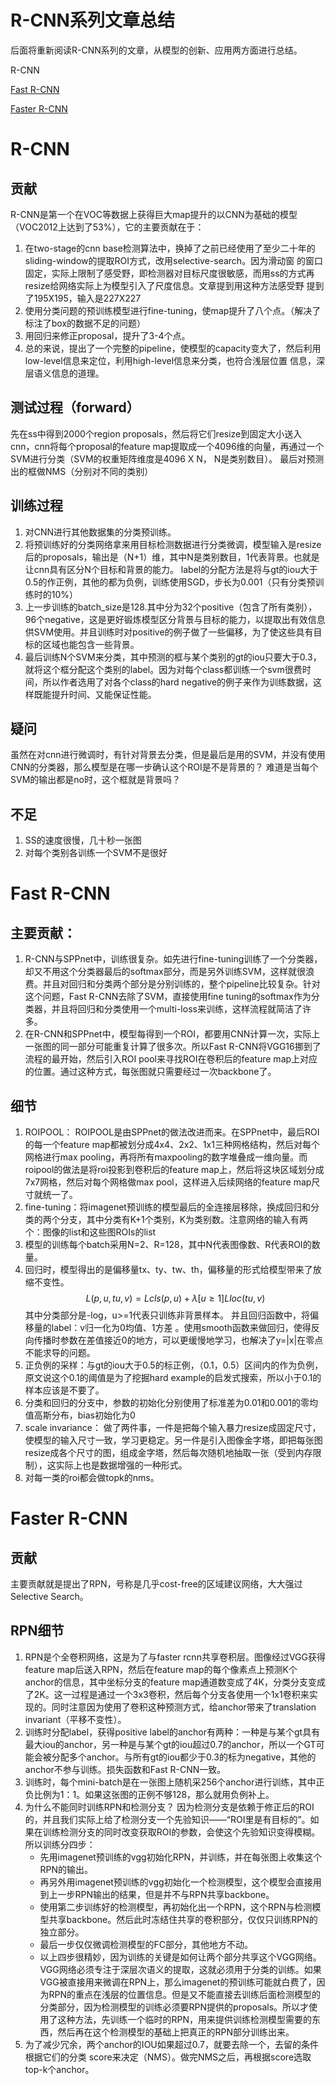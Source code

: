 # R-CNN系列文章总结
后面将重新阅读R-CNN系列的文章，从模型的创新、应用两方面进行总结。

<a herf="#R-CNN">R-CNN</a>

<a href="#Fast R-CNN">Fast R-CNN</a>

<a href="#Faster R-CNN">Faster R-CNN</a>



# R-CNN
## 贡献
R-CNN是第一个在VOC等数据上获得巨大map提升的以CNN为基础的模型（VOC2012上达到了53%），它的主要贡献在于：
1. 在two-stage的cnn base检测算法中，换掉了之前已经使用了至少二十年的sliding-window的提取ROI方式，改用selective-search。因为滑动窗
的窗口固定，实际上限制了感受野，即检测器对目标尺度很敏感，而用ss的方式再resize给网络实际上为模型引入了尺度信息。文章提到用这种方法感受野
提到了195X195，输入是227X227
2. 使用分类问题的预训练模型进行fine-tuning，使map提升了八个点。（解决了标注了box的数据不足的问题）
3. 用回归来修正proposal，提升了3-4个点。
4. 总的来说，提出了一个完整的pipeline，使模型的capacity变大了，然后利用low-level信息来定位，利用high-level信息来分类，也符合浅层位置
信息，深层语义信息的道理。

## 测试过程（forward）
先在ss中得到2000个region proposals，然后将它们resize到固定大小送入cnn，cnn将每个proposal的feature map提取成一个4096维的向量，再通过一个SVM进行分类（SVM的权重矩阵维度是4096 X N， N是类别数目）。
最后对预测出的框做NMS（分别对不同的类别）

## 训练过程
1. 对CNN进行其他数据集的分类预训练。
2. 将预训练好的分类网络拿来用目标检测数据进行分类微调，模型输入是resize后的proposals，输出是（N+1）维，其中N是类别数目，1代表背景。也就是让cnn具有区分N个目标和背景的能力。
label的分配方法是将与gt的iou大于0.5的作正例，其他的都为负例，训练使用SGD，步长为0.001（只有分类预训练时的10%）
3. 上一步训练的batch_size是128.其中分为32个positive（包含了所有类别），96个negative，这是更好锻炼模型区分背景与目标的能力，以提取出有效信息供SVM使用。并且训练时对positive的例子做了一些偏移，为了使这些具有目标的区域也能包含一些背景。
4. 最后训练N个SVM来分类，其中预测的框与某个类别的gt的iou只要大于0.3，就将这个框分配这个类别的label。因为对每个class都训练一个svm很费时间，所以作者选用了对各个class的hard negative的例子来作为训练数据，这样既能提升时间、又能保证性能。

## 疑问
虽然在对cnn进行微调时，有针对背景去分类，但是最后是用的SVM，并没有使用CNN的分类器，那么模型是在哪一步确认这个ROI是不是背景的？ 难道是当每个SVM的输出都是no时，这个框就是背景吗？

## 不足
1. SS的速度很慢，几十秒一张图
2. 对每个类别各训练一个SVM不是很好

# Fast R-CNN
## 主要贡献：
1. R-CNN与SPPnet中，训练很复杂。如先进行fine-tuning训练了一个分类器，却又不用这个分类器最后的softmax部分，而是另外训练SVM，这样就很浪费。并且对回归和分类两个部分是分别训练的，整个pipeline比较复杂。针对这个问题，Fast R-CNN去除了SVM，直接使用fine tuning的softmax作为分类器，并且将回归和分类使用一个multi-loss来训练，这样流程就简洁了许多。
2. 在R-CNN和SPPnet中，模型每得到一个ROI，都要用CNN计算一次，实际上一张图的同一部分可能重复计算了很多次。所以Fast R-CNN将VGG16挪到了流程的最开始，然后引入ROI pool来寻找ROI在卷积后的feature map上对应的位置。通过这种方式，每张图就只需要经过一次backbone了。
## 细节
1. ROIPOOL：
  ROIPOOL是由SPPnet的做法改进而来。在SPPnet中，最后ROI的每一个feature map都被划分成4x4、2x2、1x1三种网格结构，然后对每个网格进行max pooling，再将所有maxpooling的数字堆叠成一维向量。而roipool的做法是将roi投影到卷积后的feature map上，然后将这块区域划分成7x7网格，然后对每个网格做max pool，这样进入后续网络的feature map尺寸就统一了。
2. fine-tuning：将imagenet预训练的模型最后的全连接层移除，换成回归和分类的两个分支，其中分类有K+1个类别，K为类别数。注意网络的输入有两个：图像的list和这些图ROIs的list
3. 模型的训练每个batch采用N=2、R=128，其中N代表图像数、R代表ROI的数量。
4. 回归时，模型得出的是偏移量tx、ty、tw、th，偏移量的形式给模型带来了放缩不变性。
  $$L(p, u, tu, v) = Lcls(p, u) + λ[u ≥ 1]Lloc(tu, v)$$
  其中分类部分是-log，u>=1代表只训练非背景样本。
  并且回归函数中，将偏移量的label：v归一化为0均值、1方差
  。使用smooth函数来做回归，使得反向传播时参数在差值接近0的地方，可以更缓慢地学习，也解决了y=|x|在零点不能求导的问题。
5. 正负例的采样：与gt的iou大于0.5的标正例，（0.1，0.5）区间内的作为负例，原文说这个0.1的阈值是为了挖掘hard example的启发式搜索，所以小于0.1的样本应该是不要了。
6. 分类和回归的分支中，参数的初始化分别使用了标准差为0.01和0.001的零均值高斯分布，bias初始化为0
7. scale invariance： 做了两件事，一件是把每个输入暴力resize成固定尺寸，使模型的输入尺寸一致，学习更稳定。另一件是引入图像金字塔，即把每张图resize成各个尺寸的图，组成金字塔，然后每次随机地抽取一张（受到内存限制），这实际上也是数据增强的一种形式。
8. 对每一类的roi都会做topk的nms。

# Faster R-CNN



## 贡献

主要贡献就是提出了RPN，号称是几乎cost-free的区域建议网络，大大强过Selective Search。

## RPN细节

1. RPN是个全卷积网络，这是为了与faster rcnn共享卷积层。图像经过VGG获得feature map后送入RPN，然后在feature  map的每个像素点上预测K个anchor的信息，其中坐标分支的feature map通道数变成了4K，分类分支变成了2K。这一过程是通过一个3x3卷积，然后每个分支各使用一个1x1卷积来实现的。同时注意因为使用了卷积这种预测方式，给anchor带来了translation invariant（平移不变性）。
2. 训练时分配label，获得positive label的anchor有两种：一种是与某个gt具有最大iou的anchor，另一种是与某个gt的iou超过0.7的anchor，所以一个GT可能会被分配多个anchor。与所有gt的iou都少于0.3的标为negative，其他的anchor不参与训练。损失函数和Fast R-CNN一致。
3. 训练时，每个mini-batch是在一张图上随机采256个anchor进行训练，其中正负比例为1：1。如果这张图的正例不够128，那么就用负例补上。
4. 为什么不能同时训练RPN和检测分支？ 因为检测分支是依赖于修正后的ROI的，并且我们实际上给了检测分支一个先验知识——“ROI里是有目标的”。如果在训练检测分支的同时改变获取ROI的参数，会使这个先验知识变得模糊。所以训练分四步：
   - 先用imagenet预训练的vgg初始化RPN，并训练，并在每张图上收集这个RPN的输出。
   - 再另外用imagenet预训练的vgg初始化一个检测模型，这个模型会直接用到上一步RPN输出的结果，但是并不与RPN共享backbone。
   - 使用第二步训练好的检测模型，再初始化出一个RPN，这个RPN与检测模型共享backbone。然后此时冻结住共享的卷积部分，仅仅只训练RPN的独立部分。
   - 最后一步仅仅微调检测模型的FC部分，其他地方不动。
   - 以上四步很精妙，因为训练的关键是如何让两个部分共享这个VGG网络。VGG网络必须专注于深层次语义的提取，这就必须用于分类的训练。如果VGG被直接用来微调在RPN上，那么imagenet的预训练可能就白费了，因为RPN的重点在浅层的位置信息。但是又不能直接去训练后面检测模型的分类部分，因为检测模型的训练必须要RPN提供的proposals。所以才使用了这种方法，先训练一个临时的RPN，用来提供训练检测模型需要的东西，然后再在这个检测模型的基础上把真正的RPN部分训练出来。
5. 为了减少冗余，两个anchor的IOU如果超过0.7，就要去除一个，去留的条件根据它们的分类 score来决定（NMS）。做完NMS之后，再根据score选取top-k个anchor。